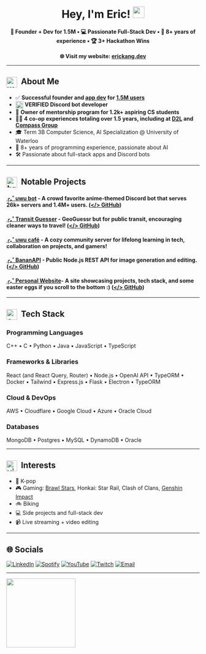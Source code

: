 <h1 align="center">Hey, I'm Eric! <img src="https://cdn.discordapp.com/emojis/875552439556780083.png?size=240" width="30"/></h1>


<p align="center">
  <strong>🚀 Founder + Dev for 1.5M • 💻 Passionate Full-Stack Dev • 🌱 8+ years of experience • 🏆 3+ Hackathon Wins</strong><br/><br/>
  <strong>🌐 Visit my website: <a href="https://erickang.dev/">erickang.dev</a></strong><br/>
</p>

---
## <img alt="wave" src="https://i.ibb.co/4nHx152f/1062929646859063306-1.png" width=28 height=28 valign="middle" /> &nbsp;About Me
- ✅ **Successful founder and [app dev](https://top.gg/bot/520682706896683009) for [1.5M users](https://i.ibb.co/d4hrrpLD/Screenshot-2025-06-16-at-8-33-13-PM.png)**
- <img src="https://i.ibb.co/6cLGMSGv/verifieddeveloper.webp" width=20 height=20 valign="middle" /> **VERIFIED Discord bot developer**
- 🌱 **Owner of mentorship program for 1.2k+ aspiring CS students**
- 👨‍💼 **4 co-op experiences totaling over 1.5 years, including at [D2L](https://www.d2l.com/) and [Compass Group](https://www.compass-canada.com/)**
- 🎓 Term 3B Computer Science, AI Specialization @ University of Waterloo
- 🧠 8+ years of programming experience, passionate about AI
- 🛠️ Passionate about full-stack apps and Discord bots

---

## <img alt="briefcase" src="https://i.ibb.co/6dx4vjj/corpa.png" width=28 height=28 valign="middle" /> &nbsp;Notable Projects
#### [╭₊˚ uwu bot](https://top.gg/bot/520682706896683009) - A crowd favorite anime-themed Discord bot that serves 26k+ servers and 1.4M+ users. ([</> GitHub](https://github.com/erickang21/uwu-bot-v4)) 

#### [╭₊˚ Transit Guesser](https://transitguesser.me) - GeoGuessr but for public transit, encouraging cleaner ways to travel! ([</> GitHub](https://github.com/erickang21/transit-guesser))

#### [╭₊˚ uwu café](https://top.gg/discord/servers/542874442536476673) - A cozy community server for lifelong learning in tech, collaboration on projects, and gamers!

#### [╭₊˚ BananAPI](https://github.com/erickang21/bananapi) - Public Node.js REST API for image generation and editing. ([</> GitHub](https://github.com/erickang21/bananapi))

#### [╭₊˚ Personal Website](https://erickang.dev)- A site showcasing projects, tech stack, and some easter eggs if you scroll to the bottom :) ([</> GitHub](https://github.com/erickang21/eric-website-2))

---
## <img alt="card with symbol" src="https://i.ibb.co/XkfLfB2x/943645932904415272.png" width=28 height=28 valign="middle" /> &nbsp;Tech Stack

### Programming Languages
C++ • C • Python • Java • JavaScript • TypeScript

### Frameworks & Libraries
React (and React Query, Router) • Node.js • OpenAI API • TypeORM • Docker • Tailwind • Express.js • Flask • Electron • TypeORM

### Cloud & DevOps
AWS • Cloudflare • Google Cloud • Azure • Oracle Cloud

### Databases
MongoDB • Postgres • MySQL • DynamoDB • Oracle

---

## <img alt="vibing to music" src="https://i.ibb.co/JR4FfkfY/1007946413050695731.png" width=28 height=28 valign="middle" /> &nbsp;Interests

- 🎵 K-pop
- 🎮 Gaming: [Brawl Stars](https://brawltracker.com/stats/player/C00YUR8), Honkai: Star Rail, Clash of Clans, [Genshin Impact](https://enka.network/u/729198314/)
- 🚲 Biking
- 💻 Side projects and full-stack dev
- 📹 Live streaming + video editing

---

## 🌐 Socials

[![LinkedIn](https://img.shields.io/badge/LinkedIn:%20Eric%20Kang-0A66C2?logo=linkedin&logoColor=white)](https://www.linkedin.com/in/eric-kang-7052bb121/)
[![Spotify](https://img.shields.io/badge/Spotify:%20bananaboy2121-1ED760?logo=spotify&logoColor=white)](https://open.spotify.com/user/bananaboy2121)
[![YouTube](https://img.shields.io/badge/YouTube:%20banana%20bs-FF0000?logo=youtube&logoColor=white)](https://www.youtube.com/@bananabs)
[![Twitch](https://img.shields.io/badge/Twitch:%20itzbanana69-9146FF?logo=twitch&logoColor=white)](https://www.twitch.tv/itzbanana69)
[![Email](https://img.shields.io/badge/Email:%20eric.kang@uwaterloo.ca-D14836?logo=gmail&logoColor=white)](mailto:eric.kang@uwaterloo.ca)

---

<p align="left">
<a href="https://github.com/erickang21">
<img height="180em" src="https://github-readme-stats-eight-theta.vercel.app/api?username=erickang21&show_icons=true&theme=algolia&include_all_commits=true&count_private=true"/>
</a>
</p>
